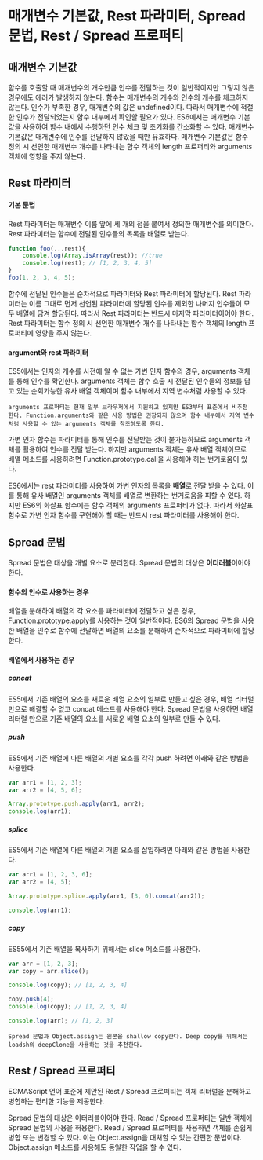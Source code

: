 # 매개변수 기본값, Rest 파라미터, Spread 문법, Rest / Spread 프로퍼티

## 매개변수 기본값
함수를 호출할 때 매개변수의 개수만큼 인수를 전달하는 것이 일반적이지만 그렇지 않은 경우에도 에러가 발생하지 않는다. 함수는 매개변수의 개수와 인수의 개수를 체크하지 않는다. 인수가 부족한 경우, 매개변수의 값은 undefined이다. 따라서 매개변수에 적절한 인수가 전달되었는지 함수 내부에서 확인할 필요가 있다.
ES6에서는 매개변수 기본값을 사용하여 함수 내에서 수행하던 인수 체크 및 초기화를 간소화할 수 있다. 매개변수 기본값은 매개변수에 인수를 전달하지 않았을 때만 유효하다. 매개변수 기본값은 함수 정의 시 선언한 매개변수 개수를 나타내는 함수 객체의 length 프로퍼티와 arguments 객체에 영향을 주지 않는다.

## Rest 파라미터

#### 기본 문법
Rest 파라미터는 매개변수 이름 앞에 세 개의 점을 붙여서 정의한 매개변수를 의미한다. Rest 파라미터는 함수에 전달된 인수들의 목록을 배열로 받는다.
``` javascript
function foo(...rest){
	console.log(Array.isArray(rest)); //true
	console.log(rest); // [1, 2, 3, 4, 5]
}
foo(1, 2, 3, 4, 5);
```
함수에 전달된 인수들은 순차적으로 파라미터와 Rest 파라미터에 할당된다. Rest 파라미터는 이름 그대로 먼저 선언된 파라미터에 할당된 인수를 제외한 나머지 인수들이 모두 배열에 담겨 할당된다. 따라서 Rest 파라미터는 반드시 마지막 파라미터이어야 한다. Rest 파라미터는 함수 정의 시 선언한 매개변수 개수를 나타내는 함수 객체의 length 프로퍼티에 영향을 주지 않는다.

#### argument와 rest 파라미터
ES5에서는 인자의 개수를 사전에 알 수 없는 가변 인자 함수의 경우, arguments 객체를 통해 인수를 확인한다. arguments 객체는 함수 호출 시 전달된 인수들의 정보를 담고 있는 순회가능한 유사 배열 객체이며 함수 내부에서 지역 변수처럼 사용할 수 있다.
```
arguments 프로퍼티는 현재 일부 브라우저에서 지원하고 있지만 ES3부터 표준에서 비추천 한다. Function.arguments와 같은 사용 방법은 권장되지 않으며 함수 내부에서 지역 변수처럼 사용할 수 있는 arguments 객체를 참조하도록 한다.
```
가변 인자 함수는 파라미터를 통해 인수를 전달받는 것이 불가능하므로 arguments 객체를 활용하여  인수를 전달 받는다. 하지만 arguments 객체는 유사 배열 객체이므로 배열 메소드를 사용하려면 Function.prototype.call을 사용해야 하는 번거로움이 있다.

ES6에서는 rest 파라미터를 사용하여 가변 인자의 목록을 **배열**로 전달 받을 수 있다. 이를 통해 유사 배열인 arguments 객체를 배열로 변환하는 번거로움을 피할 수 있다. 하지만 ES6의 화살표 함수에는 함수 객체의 arguments 프로퍼티가 없다. 따라서 화살표 함수로 가변 인자 함수를 구현해야 할 때는 반드시 rest 파라미터를 사용해야 한다.

## Spread 문법
Spread 문법은 대상을 개별 요소로 분리한다. Spread 문법의 대상은 **이터러블**이어야 한다.

#### 함수의 인수로 사용하는 경우
배열을 분해하여 배열의 각 요소를 파라미터에 전달하고 싶은 경우, Function.prototype.apply를 사용하는 것이 일반적이다. ES6의 Spread 문법을 사용한 배열을 인수로 함수에 전달하면 배열의 요소를 분해하여 순차적으로 파라미터에 할당한다.

#### 배열에서 사용하는 경우

##### concat
ES5에서 기존 배열의 요소를 새로운 배열 요소의 일부로 만들고 싶은 경우, 배열 리터럴 만으로 해결할 수 없고 concat 메소드를 사용해야 한다. Spread 문법을 사용하면 배열 리터럴 만으로 기존 배열의 요소를 새로운 배열 요소의 일부로 만들 수 있다.

##### push
ES5에서 기존 배열에 다른 배열의 개별 요소를 각각 push 하려면 아래와 같은 방법을 사용한다.
``` javascript
var arr1 = [1, 2, 3];
var arr2 = [4, 5, 6];

Array.prototype.push.apply(arr1, arr2);
console.log(arr1);
```

##### splice
ES5에서 기존 배열에 다른 배열의 개별 요소를 삽입하려면 아래와 같은 방법을 사용한다.
``` javascript
var arr1 = [1, 2, 3, 6];
var arr2 = [4, 5];

Array.prototype.splice.apply(arr1, [3, 0].concat(arr2));

console.log(arr1);
```

##### copy
ES55에서 기존 배열을 복사하기 위해서는 slice 메소드를 사용한다.
``` javascript
var arr = [1, 2, 3];
var copy = arr.slice();

console.log(copy); // [1, 2, 3, 4]

copy.push(4);
console.log(copy); // [1, 2, 3, 4]

console.log(arr); // [1, 2, 3]
```

```
Spread 문법과 Object.assign는 원본을 shallow copy한다. Deep copy를 위해서는 loadsh의 deepClone을 사용하는 것을 추천한다.
```

## Rest / Spread 프로퍼티
ECMAScript 언어 표준에 제안된 Rest / Spread 프로퍼티는 객체 리터럴을 분해하고 병합하는 편리한 기능을 제공한다.

Spread 문법의 대상은 이터러블이어야 한다. Read / Spread 프로퍼티는 일반 객체에 Spread 문법의 사용을 허용한다. Read / Spread 프로퍼티를 사용하면 객체를 손쉽게 병합 또는 변경할 수 있다. 이는 Object.assign을 대처할 수 있는 간편한 문법이다. Object.assign 메소드를 사용해도 동일한 작업을 할 수 있다.